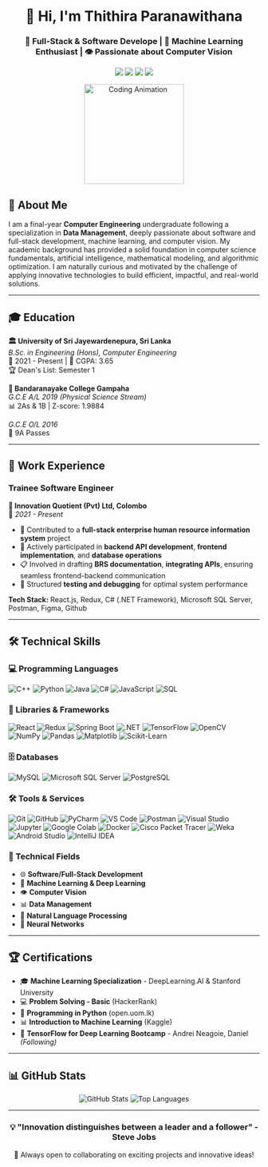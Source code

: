 <div align="center">
  <h1>👋 Hi, I'm Thithira Paranawithana</h1>
  <h3>🚀 Full-Stack & Software Develope | 🤖 Machine Learning Enthusiast | 👁️ Passionate about Computer Vision</h3>
  
  <p>
    <a href="mailto:thithiraparanawithana@gmail.com"><img src="https://img.shields.io/badge/Email-D14836?style=for-the-badge&logo=gmail&logoColor=white"/></a>
    <a href="https://linkedin.com/in/thithiraparanawithana"><img src="https://img.shields.io/badge/LinkedIn-0077B5?style=for-the-badge&logo=linkedin&logoColor=white"/></a>
    <a href="https://thithira-paranawithana.github.io/"><img src="https://img.shields.io/badge/Website-000000?style=for-the-badge&logo=About.me&logoColor=white"/></a>
    <a href="tel:+94714083374"><img src="https://img.shields.io/badge/Phone-25D366?style=for-the-badge&logo=whatsapp&logoColor=white"/></a>
  </p>
</div>

<div align="center">
  <img src="https://media.giphy.com/media/qgQUggAC3Pfv687qPC/giphy.gif" alt="Coding Animation" width="200"/>
</div>


## 🎯 About Me

I am a final-year **Computer Engineering** undergraduate following a specialization in **Data Management**, deeply passionate about software and full-stack development, machine learning, and computer vision. My academic background has provided a solid foundation in computer science fundamentals, artificial intelligence, mathematical modeling, and algorithmic optimization. I am naturally curious and motivated by the challenge of applying innovative technologies to build efficient, impactful, and real-world solutions.

---

## 🎓 Education

**🏛️ University of Sri Jayewardenepura, Sri Lanka**  
*B.Sc. in Engineering (Hons), Computer Engineering*  
📅 2021 - Present | 🎯 CGPA: 3.65  
🏆 Dean's List: Semester 1

**🏫 Bandaranayake College Gampaha**  
*G.C.E A/L 2019 (Physical Science Stream)*  
📊 2As & 1B | Z-score: 1.9884

*G.C.E O/L 2016*  
🏅 9A Passes

---

## 💼 Work Experience

### **Trainee Software Engineer**
**🏢 Innovation Quotient (Pvt) Ltd, Colombo**  
📅 *2021 - Present*

- 🔧 Contributed to a **full-stack enterprise human resource information system** project
- 🔗 Actively participated in **backend API development**, **frontend implementation**, and **database operations**
- 📋 Involved in drafting **BRS documentation**, **integrating APIs**, ensuring seamless frontend-backend communication
- 🧪 Structured **testing and debugging** for optimal system performance

**Tech Stack:** React.js, Redux, C# (.NET Framework), Microsoft SQL Server, Postman, Figma, Github

---

## 🛠️ Technical Skills

### **💻 Programming Languages**
![C++](https://img.shields.io/badge/C++-00599C?style=flat-square&logo=c%2B%2B&logoColor=white)
![Python](https://img.shields.io/badge/Python-3776AB?style=flat-square&logo=python&logoColor=white)
![Java](https://img.shields.io/badge/Java-ED8B00?style=flat-square&logo=java&logoColor=white)
![C#](https://img.shields.io/badge/C%23-239120?style=flat-square&logo=c-sharp&logoColor=white)
![JavaScript](https://img.shields.io/badge/JavaScript-F7DF1E?style=flat-square&logo=javascript&logoColor=black)
![SQL](https://img.shields.io/badge/SQL-4479A1?style=flat-square&logo=mysql&logoColor=white)

### **🔧 Libraries & Frameworks**
![React](https://img.shields.io/badge/React-20232A?style=flat-square&logo=react&logoColor=61DAFB)
![Redux](https://img.shields.io/badge/Redux-593D88?style=flat-square&logo=redux&logoColor=white)
![Spring Boot](https://img.shields.io/badge/Spring_Boot-6DB33F?style=flat-square&logo=spring-boot&logoColor=white)
![.NET](https://img.shields.io/badge/.NET-5C2D91?style=flat-square&logo=.net&logoColor=white)
![TensorFlow](https://img.shields.io/badge/TensorFlow-FF6F00?style=flat-square&logo=tensorflow&logoColor=white)
![OpenCV](https://img.shields.io/badge/OpenCV-27338e?style=flat-square&logo=OpenCV&logoColor=white)
![NumPy](https://img.shields.io/badge/NumPy-013243?style=flat-square&logo=numpy&logoColor=white)
![Pandas](https://img.shields.io/badge/Pandas-150458?style=flat-square&logo=pandas&logoColor=white)
![Matplotlib](https://img.shields.io/badge/Matplotlib-11557c?style=flat-square&logo=python&logoColor=white)
![Scikit-Learn](https://img.shields.io/badge/Scikit--Learn-F7931E?style=flat-square&logo=scikit-learn&logoColor=white)

### **🗄️ Databases**
![MySQL](https://img.shields.io/badge/MySQL-00000F?style=flat-square&logo=mysql&logoColor=white)
![Microsoft SQL Server](https://img.shields.io/badge/Microsoft_SQL_Server-CC2927?style=flat-square&logo=microsoft-sql-server&logoColor=white)
![PostgreSQL](https://img.shields.io/badge/PostgreSQL-316192?style=flat-square&logo=postgresql&logoColor=white)

### **🛠️ Tools & Services**
![Git](https://img.shields.io/badge/Git-F05032?style=flat-square&logo=git&logoColor=white)
![GitHub](https://img.shields.io/badge/GitHub-100000?style=flat-square&logo=github&logoColor=white)
![PyCharm](https://img.shields.io/badge/PyCharm-000000?style=flat-square&logo=pycharm&logoColor=white)
![VS Code](https://img.shields.io/badge/VS_Code-007ACC?style=flat-square&logo=visual-studio-code&logoColor=white)
![Postman](https://img.shields.io/badge/Postman-FF6C37?style=flat-square&logo=postman&logoColor=white)
![Visual Studio](https://img.shields.io/badge/Visual_Studio-5C2D91?style=flat-square&logo=visual-studio&logoColor=white)
![Jupyter](https://img.shields.io/badge/Jupyter-F37626?style=flat-square&logo=jupyter&logoColor=white)
![Google Colab](https://img.shields.io/badge/Google_Colab-F9AB00?style=flat-square&logo=google-colab&logoColor=white)
![Docker](https://img.shields.io/badge/Docker-2496ED?style=flat-square&logo=docker&logoColor=white)
![Cisco Packet Tracer](https://img.shields.io/badge/Cisco_Packet_Tracer-1BA0D7?style=flat-square&logo=cisco&logoColor=white)
![Weka](https://img.shields.io/badge/Weka-FF6B35?style=flat-square&logo=weka&logoColor=white)
![Android Studio](https://img.shields.io/badge/Android_Studio-3DDC84?style=flat-square&logo=android-studio&logoColor=white)
![IntelliJ IDEA](https://img.shields.io/badge/IntelliJ_IDEA-000000?style=flat-square&logo=intellij-idea&logoColor=white)


### **🎯 Technical Fields**
- 🌐 **Software/Full-Stack Development**
- 🤖 **Machine Learning & Deep Learning**
- 👁️ **Computer Vision**
- 📊 **Data Management**
- 🧠 **Natural Language Processing**
- 🔗 **Neural Networks**

---

## 🏆 Certifications

- 🎓 **Machine Learning Specialization** - DeepLearning.AI & Stanford University
- 💻 **Problem Solving - Basic** (HackerRank)
- 🐍 **Programming in Python** (open.uom.lk)
- 📊 **Introduction to Machine Learning** (Kaggle)
- 🧠 **TensorFlow for Deep Learning Bootcamp** - Andrei Neagoie, Daniel *(Following)*

---

## 📊 GitHub Stats

<div align="center">
  <img src="https://github-readme-stats.vercel.app/api?username=Thithira-Paranawithana&show_icons=true&theme=radical" alt="GitHub Stats" />
  <img src="https://github-readme-stats.vercel.app/api/top-langs/?username=Thithira-Paranawithana&layout=compact&theme=radical" alt="Top Languages" />
</div>

---

<div align="center">
  <h3>💡 "Innovation distinguishes between a leader and a follower" - Steve Jobs</h3>
  <p>🌟 Always open to collaborating on exciting projects and innovative ideas!</p>
</div>
